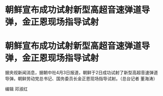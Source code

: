 # 朝鲜宣布成功试射新型高超音速弹道导弹，金正恩现场指导试射

# 朝鲜宣布成功试射新型高超音速弹道导弹，金正恩现场指导试射

据央视新闻消息，据朝中社4月3日报道，朝鲜于2日成功试射了新型高超音速弹道导弹。朝鲜劳动党总书记、国务委员长金正恩现场指导试射。（总台记者 董海涛）

编辑 邓淑红

